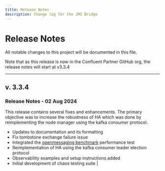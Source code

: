 ```yaml
---
title: Release Notes
description: Change log for the JMS Bridge
---
```


# Release Notes

All notable changes to this project will be documented in this file.

Note that as this release is now in the Confluent Partner GitHub org, the release notes will start at v3.3.4

---

## v. 3.3.4

### Release Notes - 02 Aug 2024

This release contains several fixes and enhancements. The primary objective was to increase the robustness of HA which
was done by reimplementing the node manager using the kafka consumer protocol.

* Updates to documentation and its formatting
* Fix tombstone exchange failure issue
* Integrated the [openmessaging benchmark](https://github.com/openmessaging/benchmark) performance test
* Reimplementation of HA using the kafka consumer leader election protocol
* Observability examples and setup instructions added
* Initial development of chaos testing suite
  |
